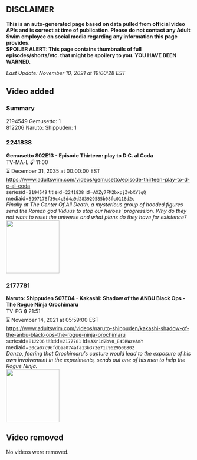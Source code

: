 ## DISCLAIMER
**This is an auto-generated page based on data pulled from official video APIs and is correct at time of publication. Please do not contact any Adult Swim employee on social media regarding any information this page provides.**  
**SPOILER ALERT: This page contains thumbnails of full episodes/shorts/etc. that might be spoilery to you. YOU HAVE BEEN WARNED.**  

_Last Update: November 10, 2021 at 19:00:28 EST_
## Video added
### Summary
2194549 Gemusetto: 1  
812206 Naruto: Shippuden: 1  
### 2241838
**Gemusetto S02E13 - Episode Thirteen: play to D.C. al Coda**  
TV-MA-L 🔓 11:00  
⌛ December 31, 2035 at 00:00:00 EST  
https://www.adultswim.com/videos/gemusetto/episode-thirteen-play-to-d-c-al-coda  
seriesid=`2194549` titleid=`2241838` id=`AXZy7FM2bxpjZvbXYlqQ` mediaid=`5997178f39c4c5d4a9d283929585b08fc0118d2c`  
_Finally at The Center Of All Death, a mysterious group of hooded figures send the Roman god Viduus to stop our heroes' progression. Why do they not want to reset the universe and what plans do they have for existence?_  
<a href="https://media.cdn.adultswim.com/uploads/20201217/thumbnails/2_2012171757360-GSMP_213_dup-20201215.jpg"><img src="https://media.cdn.adultswim.com/uploads/20201217/thumbnails/2_2012171757360-GSMP_213_dup-20201215.jpg" height="144px" /></a>
### 2177781
**Naruto: Shippuden S07E04 - Kakashi: Shadow of the ANBU Black Ops - The Rogue Ninja Orochimaru**  
TV-PG 🔒 21:51  
⌛ November 14, 2021 at 05:59:00 EST  
https://www.adultswim.com/videos/naruto-shippuden/kakashi-shadow-of-the-anbu-black-ops-the-rogue-ninja-orochimaru  
seriesid=`812206` titleid=`2177781` id=`AXr1d2bV0_E45RWzeAmY` mediaid=`30ca07c96fdbaa074afa13b372e71c9629506802`  
_Danzo, fearing that Orochimaru's capture would lead to the exposure of his own involvement in the experiments, sends out one of his men to help the Rogue Ninja._  
<a href="https://media.cdn.adultswim.com/uploads/20210730/thumbnails/2_21730145137-NarutoShippuden_352_KakashiShadowOfTheANBUBlackOpsTheRogueNinjaOrochimaru.png"><img src="https://media.cdn.adultswim.com/uploads/20210730/thumbnails/2_21730145137-NarutoShippuden_352_KakashiShadowOfTheANBUBlackOpsTheRogueNinjaOrochimaru.png" height="144px" /></a>
## Video removed
No videos were removed.  

